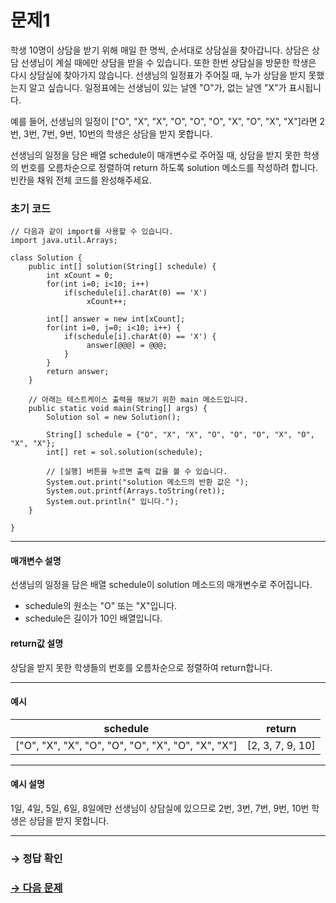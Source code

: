 # 문제1

학생 10명이 상담을 받기 위해 매일 한 명씩, 순서대로 상담실을 찾아갑니다. 상담은 상담 선생님이 계실 때에만 상담을 받을 수 있습니다. 또한 한번 상담실을 방문한 학생은 다시 상담실에 찾아가지 않습니다. 선생님의 일정표가 주어질 때, 누가 상담을 받지 못했는지 알고 싶습니다. 일정표에는 선생님이 있는 날엔 "O"가, 없는 날엔 "X"가 표시됩니다.

예를 들어, 선생님의 일정이 ["O", "X", "X", "O", "O", "O", "X", "O", "X", "X"]라면 2번, 3번, 7번, 9번, 10번의 학생은 상담을 받지 못합니다.

선생님의 일정을 담은 배열 schedule이 매개변수로 주어질 때, 상담을 받지 못한 학생의 번호를 오름차순으로 정렬하여 return 하도록 solution 메소드를 작성하려 합니다. 빈칸을 채워 전체 코드를 완성해주세요.

### 초기 코드

```
// 다음과 같이 import를 사용할 수 있습니다.
import java.util.Arrays;

class Solution {
    public int[] solution(String[] schedule) {
        int xCount = 0;
        for(int i=0; i<10; i++)
            if(schedule[i].charAt(0) == 'X')
                 xCount++;

        int[] answer = new int[xCount];
        for(int i=0, j=0; i<10; i++) {
            if(schedule[i].charAt(0) == 'X') {
                 answer[@@@] = @@@;
            }
        }
        return answer;
    }

    // 아래는 테스트케이스 출력을 해보기 위한 main 메소드입니다.
    public static void main(String[] args) {
        Solution sol = new Solution();

        String[] schedule = {"O", "X", "X", "O", "O", "O", "X", "O", "X", "X"};
        int[] ret = sol.solution(schedule);
        
        // [실행] 버튼을 누르면 출력 값을 볼 수 있습니다.
        System.out.print("solution 메소드의 반환 값은 ");
        System.out.printf(Arrays.toString(ret));
        System.out.println(" 입니다.");
    }
    
}
```

---

#### 매개변수 설명
선생님의 일정을 담은 배열 schedule이 solution 메소드의 매개변수로 주어집니다.

* schedule의 원소는 "O" 또는 "X"입니다.
* schedule은 길이가 10인 배열입니다.

#### return값 설명
상담을 받지 못한 학생들의 번호를 오름차순으로 정렬하여 return합니다.

---

#### 예시

| schedule | return |
|----|----|
| ["O", "X", "X", "O", "O", "O", "X", "O", "X", "X"] | [2, 3, 7, 9, 10] |

---

#### 예시 설명

1일, 4일, 5일, 6일, 8일에만 선생님이 상담실에 있으므로 2번, 3번, 7번, 9번, 10번 학생은 상담을 받지 못합니다.

---

### → 정답 확인

### [→ 다음 문제](https://github.com/tnehf18/cosPro/blob/main/java/ex_2nd/ex_2nd_04/no_02/desc_02.md "cosPro 2급 Java 4차 2번 문제")

